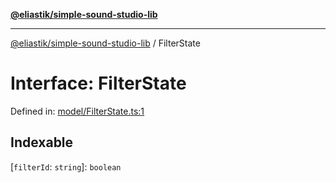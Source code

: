 [**@eliastik/simple-sound-studio-lib**](../README.md)

***

[@eliastik/simple-sound-studio-lib](../README.md) / FilterState

# Interface: FilterState

Defined in: [model/FilterState.ts:1](https://github.com/Eliastik/simple-sound-studio-lib/blob/7f79ee0a2f9fd7bdc8c4ad29a0780b48aa0c4137/lib/model/FilterState.ts#L1)

## Indexable

\[`filterId`: `string`\]: `boolean`
